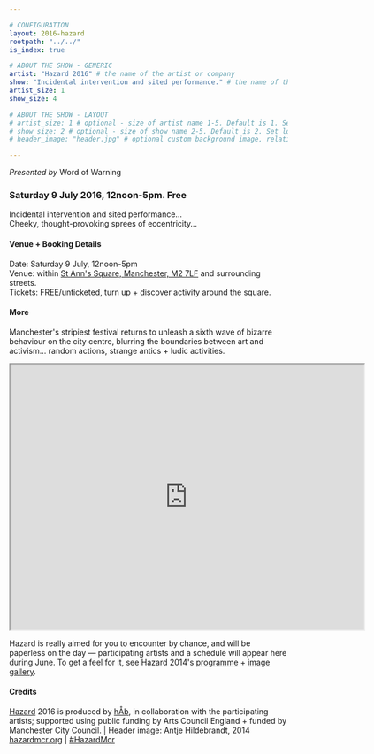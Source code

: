 ```yaml
---

# CONFIGURATION
layout: 2016-hazard
rootpath: "../../"
is_index: true

# ABOUT THE SHOW - GENERIC
artist: "Hazard 2016" # the name of the artist or company
show: "Incidental intervention and sited performance." # the name of the show
artist_size: 1
show_size: 4

# ABOUT THE SHOW - LAYOUT
# artist_size: 1 # optional - size of artist name 1-5. Default is 1. Set longer names to lower values
# show_size: 2 # optional - size of show name 2-5. Default is 2. Set longer names to lower values
# header_image: "header.jpg" # optional custom background image, relative to current page

---
```

*Presented by* Word of Warning        
        
### Saturday 9 July 2016, 12noon-5pm. Free     
Incidental intervention and sited performance…<br>Cheeky, thought-provoking sprees of eccentricity…        
        
#### Venue + Booking Details        
Date: Saturday 9 July, 12noon-5pm                
Venue: within <a href="http://www.google.com/maps/d/embed?mid=zUP9hOfLluWs.kfWwdpVK74IU" target="_blank">St Ann's Square, Manchester, M2 7LF</a> and surrounding streets.       
Tickets: FREE/unticketed, turn up + discover activity around the square.            
                
#### More         
Manchester's stripiest festival returns to unleash a sixth wave of bizarre behaviour on the city centre, blurring the boundaries between art and activism… random actions, strange antics + ludic activities.          
         
<iframe src="https://www.google.com/maps/d/embed?mid=zUP9hOfLluWs.kfWwdpVK74IU" width="640" height="480"></iframe>        
         
Hazard is really aimed for you to encounter by chance, and will be paperless on the day — participating artists and a schedule will appear here during June. To get a feel for it, see Hazard 2014's [programme](/archive/2014-hazard) + [image gallery](/galleries/2014-hazard).        
         
#### Credits        
[Hazard](/hab/hazard) 2016 is produced by [hÅb](/hab), in collaboration with the participating artists; supported using public funding by Arts Council England + funded by Manchester City Council. | Header image: Antje Hildebrandt, 2014         
<a href="http://hazardmcr.org" target="_blank">hazardmcr.org</a> | <a href="http://twitter.com/hashtag/HazardMcr" target="_blank">#HazardMcr</a>
